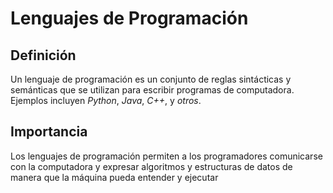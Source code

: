 # Lenguajes de Programación
## Definición
Un lenguaje de programación es un conjunto de reglas sintácticas y semánticas que se utilizan para escribir programas de computadora. Ejemplos incluyen *Python*, *Java*, *C++*, y *otros*.
## Importancia
Los lenguajes de programación permiten a los programadores comunicarse con la computadora y expresar algoritmos y estructuras de datos de manera que la máquina pueda entender y ejecutar